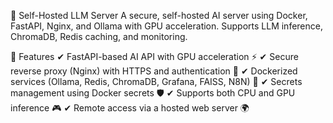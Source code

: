 🧠 Self-Hosted LLM Server
A secure, self-hosted AI server using Docker, FastAPI, Nginx, and Ollama with GPU acceleration.
Supports LLM inference, ChromaDB, Redis caching, and monitoring.

🚀 Features
✔ FastAPI-based AI API with GPU acceleration ⚡
✔ Secure reverse proxy (Nginx) with HTTPS and authentication 🔐
✔ Dockerized services (Ollama, Redis, ChromaDB, Grafana, FAISS, N8N) 🐳
✔ Secrets management using Docker secrets 🛡️
✔ Supports both CPU and GPU inference 🎮
✔ Remote access via a hosted web server 🌍

